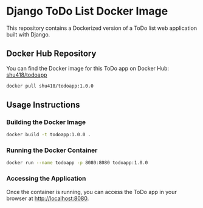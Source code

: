# Django ToDo List Docker Image

This repository contains a Dockerized version of a ToDo list web application built with Django.

## Docker Hub Repository

You can find the Docker image for this ToDo app on Docker Hub: [shu418/todoapp](https://hub.docker.com/repository/docker/shu418/todoapp/general)

```bash
docker pull shu418/todoapp:1.0.0
```

## Usage Instructions

### Building the Docker Image

```bash
docker build -t todoapp:1.0.0 .
```

### Running the Docker Container
```bash
docker run --name todoapp -p 8080:8080 todoapp:1.0.0
```

### Accessing the Application

Once the container is running, you can access the ToDo app in your browser at [http://localhost:8080](http://localhost:8080).